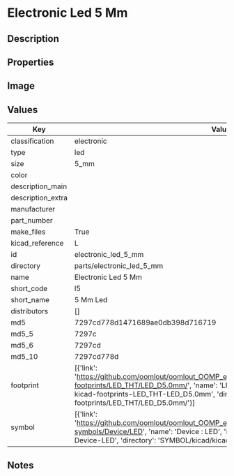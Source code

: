 # Electronic Led 5 Mm

## Description

## Properties


## Image


## Values

| Key | Value |
| --- | --- |
| classification | electronic |
| type | led |
| size | 5_mm |
| color |  |
| description_main |  |
| description_extra |  |
| manufacturer |  |
| part_number |  |
| make_files | True |
| kicad_reference | L |
| id | electronic_led_5_mm |
| directory | parts/electronic_led_5_mm |
| name | Electronic Led 5 Mm |
| short_code | l5 |
| short_name | 5 Mm Led |
| distributors | [] |
| md5 | 7297cd778d1471689ae0db398d716719 |
| md5_5 | 7297c |
| md5_6 | 7297cd |
| md5_10 | 7297cd778d |
| footprint | [{'link': 'https://github.com/oomlout/oomlout_OOMP_eda_V2/tree/main/FOOTPRINT/kicad/kicad-footprints/LED_THT/LED_D5.0mm/', 'name': 'LED_D5.0mm', 'id': 'FOOTPRINT-kicad-kicad-footprints-LED_THT-LED_D5.0mm', 'directory': 'FOOTPRINT/kicad/kicad-footprints/LED_THT/LED_D5.0mm/'}] |
| symbol | [{'link': 'https://github.com/oomlout/oomlout_OOMP_eda_V2/tree/main/SYMBOL/kicad/kicad-symbols/Device/LED', 'name': 'Device : LED', 'id': 'SYMBOL-kicad-kicad-symbols-Device-LED', 'directory': 'SYMBOL/kicad/kicad-symbols/Device/LED/'}] |

## Notes

